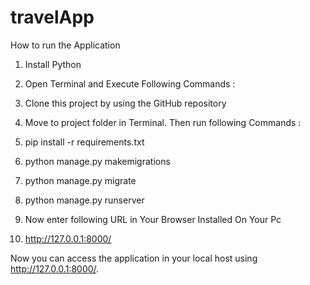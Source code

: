 # travelApp

How to run the Application

1. Install Python


2. Open Terminal and Execute Following Commands :


3. Clone this project by using the GitHub repository


4. Move to project folder in Terminal. Then run following Commands :


5. pip install -r requirements.txt


6. python manage.py makemigrations


7. python manage.py migrate


8. python manage.py runserver


9. Now enter following URL in Your Browser Installed On Your Pc


10. http://127.0.0.1:8000/


Now you can access the application in your local host using http://127.0.0.1:8000/.
